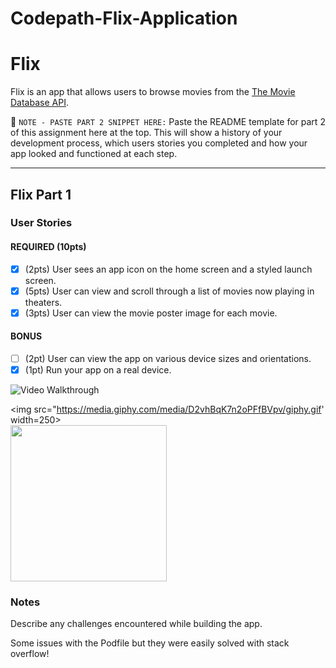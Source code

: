 # Codepath-Flix-Application

# Flix

Flix is an app that allows users to browse movies from the [The Movie Database API](http://docs.themoviedb.apiary.io/#).

📝 `NOTE - PASTE PART 2 SNIPPET HERE:` Paste the README template for part 2 of this assignment here at the top. This will show a history of your development process, which users stories you completed and how your app looked and functioned at each step.

---

## Flix Part 1

### User Stories

#### REQUIRED (10pts)
- [X] (2pts) User sees an app icon on the home screen and a styled launch screen.
- [X] (5pts) User can view and scroll through a list of movies now playing in theaters.
- [X] (3pts) User can view the movie poster image for each movie.

#### BONUS
- [ ] (2pt) User can view the app on various device sizes and orientations.
- [X] (1pt) Run your app on a real device.

<img src='https://media.giphy.com/media/S3OaSb5su19VVk8BMp/giphy.gif' title='Video Walkthrough' width='' alt='Video Walkthrough' />


<img src="https://media.giphy.com/media/D2vhBqK7n2oPFfBVpv/giphy.gif' width=250><br>
<img src="https://media.giphy.com/media/NmIyDAQvXnIBLxjpP8/giphy.gif" width=250><br>

### Notes
Describe any challenges encountered while building the app.

Some issues with the Podfile but they were easily solved with stack overflow!
